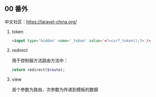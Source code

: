 ## 00 番外
中文社区：https://laravel-china.org/
1. token

    ```html
   <input type='hidden' name='_token' value='<?=csrf_token();?>'/>
    ```
2. redirect
    
    用于控制器方法路由方法中：

    ```php
   return redirect($route);
    ```
3. view
    
    首个参数为路由，次参数为传递到模板的数据
